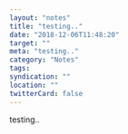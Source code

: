 ```yaml
---
layout: "notes"
title: "testing.."
date: "2018-12-06T11:48:20"
target: ""
meta: "testing.."
category: "Notes"
tags:
syndication: ""
location: ""
twitterCard: false
---
```

testing..
